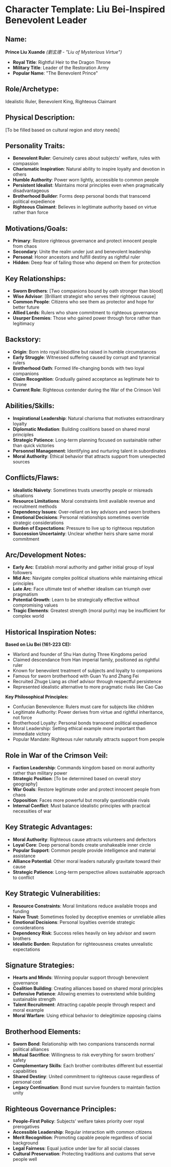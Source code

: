 # Character Template: Liu Bei-Inspired Benevolent Leader

## Name:
**Prince Liu Xuande** *(劉玄德 - "Liu of Mysterious Virtue")*
- **Royal Title**: Rightful Heir to the Dragon Throne  
- **Military Title**: Leader of the Restoration Army
- **Popular Name**: "The Benevolent Prince"

## Role/Archetype:
Idealistic Ruler, Benevolent King, Righteous Claimant

## Physical Description:
[To be filled based on cultural region and story needs]

## Personality Traits:
- **Benevolent Ruler**: Genuinely cares about subjects' welfare, rules with compassion
- **Charismatic Inspiration**: Natural ability to inspire loyalty and devotion in others
- **Humble Authority**: Power worn lightly, accessible to common people
- **Persistent Idealist**: Maintains moral principles even when pragmatically disadvantageous
- **Brotherhood Builder**: Forms deep personal bonds that transcend political expedience
- **Righteous Claimant**: Believes in legitimate authority based on virtue rather than force

## Motivations/Goals:
- **Primary**: Restore righteous governance and protect innocent people from chaos
- **Secondary**: Unite the realm under just and benevolent leadership
- **Personal**: Honor ancestors and fulfill destiny as rightful ruler
- **Hidden**: Deep fear of failing those who depend on them for protection

## Key Relationships:
- **Sworn Brothers**: [Two companions bound by oath stronger than blood]
- **Wise Advisor**: [Brilliant strategist who serves their righteous cause]
- **Common People**: Citizens who see them as protector and hope for better future
- **Allied Lords**: Rulers who share commitment to righteous governance
- **Usurper Enemies**: Those who gained power through force rather than legitimacy

## Backstory:
- **Origin**: Born into royal bloodline but raised in humble circumstances
- **Early Struggle**: Witnessed suffering caused by corrupt and tyrannical rulers
- **Brotherhood Oath**: Formed life-changing bonds with two loyal companions
- **Claim Recognition**: Gradually gained acceptance as legitimate heir to throne
- **Current Role**: Righteous contender during the War of the Crimson Veil

## Abilities/Skills:
- **Inspirational Leadership**: Natural charisma that motivates extraordinary loyalty
- **Diplomatic Mediation**: Building coalitions based on shared moral principles
- **Strategic Patience**: Long-term planning focused on sustainable rather than quick victories
- **Personnel Management**: Identifying and nurturing talent in subordinates
- **Moral Authority**: Ethical behavior that attracts support from unexpected sources

## Conflicts/Flaws:
- **Idealistic Naivety**: Sometimes trusts unworthy people or misreads situations
- **Resource Limitations**: Moral constraints limit available revenue and recruitment methods
- **Dependency Issues**: Over-reliant on key advisors and sworn brothers
- **Emotional Decisions**: Personal relationships sometimes override strategic considerations
- **Burden of Expectations**: Pressure to live up to righteous reputation
- **Succession Uncertainty**: Unclear whether heirs share same moral commitment

## Arc/Development Notes:
- **Early Arc**: Establish moral authority and gather initial group of loyal followers
- **Mid Arc**: Navigate complex political situations while maintaining ethical principles
- **Late Arc**: Face ultimate test of whether idealism can triumph over pragmatism
- **Potential Growth**: Learn to be strategically effective without compromising values
- **Tragic Elements**: Greatest strength (moral purity) may be insufficient for complex world

## Historical Inspiration Notes:
**Based on Liu Bei (161-223 CE):**
- Warlord and founder of Shu Han during Three Kingdoms period
- Claimed descendance from Han imperial family, positioned as rightful ruler
- Known for benevolent treatment of subjects and loyalty to companions
- Famous for sworn brotherhood with Guan Yu and Zhang Fei
- Recruited Zhuge Liang as chief advisor through respectful persistence
- Represented idealistic alternative to more pragmatic rivals like Cao Cao

**Key Philosophical Principles:**
- Confucian Benevolence: Rulers must care for subjects like children
- Legitimate Authority: Power derives from virtue and rightful inheritance, not force
- Brotherhood Loyalty: Personal bonds transcend political expedience
- Moral Leadership: Setting ethical example more important than immediate victory
- Popular Mandate: Righteous ruler naturally attracts support from people

## Role in War of the Crimson Veil:
- **Faction Leadership**: Commands kingdom based on moral authority rather than military power
- **Strategic Position**: [To be determined based on overall story geography]
- **War Goals**: Restore legitimate order and protect innocent people from chaos
- **Opposition**: Faces more powerful but morally questionable rivals
- **Internal Conflict**: Must balance idealistic principles with practical necessities of war

## Key Strategic Advantages:
- **Moral Authority**: Righteous cause attracts volunteers and defectors
- **Loyal Core**: Deep personal bonds create unshakeable inner circle
- **Popular Support**: Common people provide intelligence and material assistance
- **Alliance Potential**: Other moral leaders naturally gravitate toward their cause
- **Strategic Patience**: Long-term perspective allows sustainable approach to conflict

## Key Strategic Vulnerabilities:
- **Resource Constraints**: Moral limitations reduce available troops and funding
- **Naive Trust**: Sometimes fooled by deceptive enemies or unreliable allies
- **Emotional Decisions**: Personal loyalties override strategic considerations
- **Dependency Risk**: Success relies heavily on key advisor and sworn brothers
- **Idealistic Burden**: Reputation for righteousness creates unrealistic expectations

## Signature Strategies:
- **Hearts and Minds**: Winning popular support through benevolent governance
- **Coalition Building**: Creating alliances based on shared moral principles
- **Defensive Patience**: Allowing enemies to overextend while building sustainable strength
- **Talent Recruitment**: Attracting capable people through respect and moral example
- **Moral Warfare**: Using ethical behavior to delegitimize opposing claims

## Brotherhood Elements:
- **Sworn Bond**: Relationship with two companions transcends normal political alliances
- **Mutual Sacrifice**: Willingness to risk everything for sworn brothers' safety
- **Complementary Skills**: Each brother contributes different but essential capabilities
- **Shared Destiny**: United commitment to righteous cause regardless of personal cost
- **Legacy Continuation**: Bond must survive founders to maintain faction unity

## Righteous Governance Principles:
- **People-First Policy**: Subjects' welfare takes priority over royal prerogatives
- **Accessible Leadership**: Regular interaction with common citizens
- **Merit Recognition**: Promoting capable people regardless of social background
- **Legal Fairness**: Equal justice under law for all social classes
- **Cultural Preservation**: Protecting traditions and customs that serve people well
